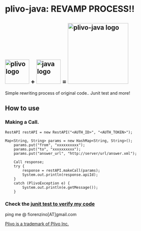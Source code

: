 plivo-java: REVAMP PROCESS!!
=========================

<img src="https://raw.github.com/fiorenzino/plivo-java/master/docs/img/plivo-logo.jpg" alt="plivo logo" height="80px"> +
<img src="https://raw.github.com/fiorenzino/plivo-java/master/docs/img/java-logo.jpg" alt="java logo" height="80px"> = 
<img src="https://raw.github.com/fiorenzino/plivo-java/master/docs/img/plivo-java.png" alt="plivo-java logo" height="200px">
-----------

Simple rewriting process of original code.. Junit test and more!



How to use
----------

### Making a Call.
	RestAPI restAPI = new RestAPI("<AUTH_ID>", "<AUTH_TOKEN>");

  	Map<String, String> params = new HashMap<String, String>();
		params.put("from", "xxxxxxxxxx");
		params.put("to", "xxxxxxxxxx");
		params.put("answer_url", "http://server/url/answer.xml");

		Call response;
		try {
			response = restAPI.makeCall(params);
			System.out.println(response.apiId);
		} 
		catch (PlivoException e) {
			System.out.println(e.getMessage());
		}
 
### Check the [junit test to verify my code](https://github.com/fiorenzino/plivo-java/tree/master/src/test/java/com/plivo/test)


ping me @ fiorenzino[AT]gmail.com

[Plivo is a trademark of Plivo Inc.](http://www.plivo.com)
